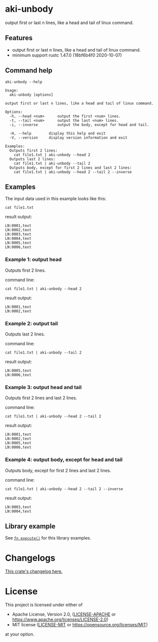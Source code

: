 # aki-unbody

output first or last n lines, like a head and tail of linux command.

## Features

- output first or last n lines, like a head and tail of linux command.
- minimum support rustc 1.47.0 (18bf6b4f0 2020-10-07)

## Command help

```
aki-unbody --help
```

```
Usage:
  aki-unbody [options]

output first or last n lines, like a head and tail of linux command.

Options:
  -h, --head <num>      output the first <num> lines.
  -t, --tail <num>      output the last <num> lines.
  -i, --inverse         output the body, except for head and tail.

  -H, --help        display this help and exit
  -V, --version     display version information and exit

Examples:
  Outputs first 2 lines:
    cat file1.txt | aki-unbody --head 2
  Outputs last 2 lines:
    cat file1.txt | aki-unbody --tail 2
  Outputs body, except for first 2 lines and last 2 lines:
    cat file1.txt | aki-unbody --head 2 --tail 2 --inverse
```

## Examples

The input data used in this example looks like this:

```
cat file1.txt
```

result output:
```
LN:0001,text
LN:0002,text
LN:0003,text
LN:0004,text
LN:0005,text
LN:0006,text
```

### Example 1: output head

Outputs first 2 lines.

command line:
```
cat file1.txt | aki-unbody --head 2
```

result output:
```
LN:0001,text
LN:0002,text
```

### Example 2: output tail

Outputs last 2 lines.

command line:
```
cat file1.txt | aki-unbody --tail 2
```

result output:
```
LN:0005,text
LN:0006,text
```

### Example 3: output head and tail

Outputs first 2 lines and last 2 lines.

command line:
```
cat file1.txt | aki-unbody --head 2 --tail 2
```

result output:
```
LN:0001,text
LN:0002,text
LN:0005,text
LN:0006,text
```

### Example 4: output body, except for head and tail

Outputs body, except for first 2 lines and last 2 lines.

command line:
```
cat file1.txt | aki-unbody --head 2 --tail 2 --inverse
```

result output:
```
LN:0003,text
LN:0004,text
```

## Library example

See [`fn execute()`] for this library examples.

[`fn execute()`]: crate::execute

# Changelogs

[This crate's changelog here.](https://github.com/aki-akaguma/aki-unbody/blob/main/CHANGELOG.md)

# License

This project is licensed under either of

 * Apache License, Version 2.0, ([LICENSE-APACHE](LICENSE-APACHE) or
   https://www.apache.org/licenses/LICENSE-2.0)
 * MIT license ([LICENSE-MIT](LICENSE-MIT) or
   https://opensource.org/licenses/MIT)

at your option.
